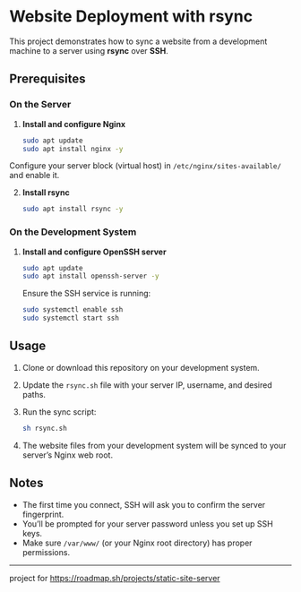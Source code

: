 # Website Deployment with rsync

This project demonstrates how to sync a website from a development machine to a server using **rsync** over **SSH**.

## Prerequisites

### On the Server
1. **Install and configure Nginx**  
   ```bash
   sudo apt update
   sudo apt install nginx -y

Configure your server block (virtual host) in `/etc/nginx/sites-available/` and enable it.

2. **Install rsync**

   ```bash
   sudo apt install rsync -y
   ```

### On the Development System

1. **Install and configure OpenSSH server**

   ```bash
   sudo apt update
   sudo apt install openssh-server -y
   ```

   Ensure the SSH service is running:

   ```bash
   sudo systemctl enable ssh
   sudo systemctl start ssh
   ```

## Usage

1. Clone or download this repository on your development system.
2. Update the `rsync.sh` file with your server IP, username, and desired paths.
3. Run the sync script:

   ```bash
   sh rsync.sh
   ```
4. The website files from your development system will be synced to your server’s Nginx web root.

## Notes

* The first time you connect, SSH will ask you to confirm the server fingerprint.
* You’ll be prompted for your server password unless you set up SSH keys.
* Make sure `/var/www/` (or your Nginx root directory) has proper permissions.


----------------------------------------
project for https://roadmap.sh/projects/static-site-server

